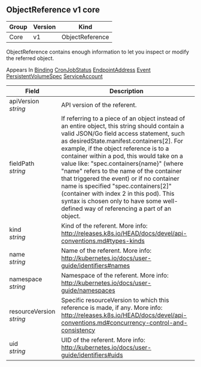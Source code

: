 ## ObjectReference v1 core

Group        | Version     | Kind
------------ | ---------- | -----------
Core | v1 | ObjectReference



ObjectReference contains enough information to let you inspect or modify the referred object.

<aside class="notice">
Appears In  <a href="#binding-v1">Binding</a>  <a href="#cronjobstatus-v2alpha1">CronJobStatus</a>  <a href="#endpointaddress-v1">EndpointAddress</a>  <a href="#event-v1">Event</a>  <a href="#persistentvolumespec-v1">PersistentVolumeSpec</a>  <a href="#serviceaccount-v1">ServiceAccount</a> </aside>

Field        | Description
------------ | -----------
apiVersion <br /> *string*  | API version of the referent.
fieldPath <br /> *string*  | If referring to a piece of an object instead of an entire object, this string should contain a valid JSON/Go field access statement, such as desiredState.manifest.containers[2]. For example, if the object reference is to a container within a pod, this would take on a value like: "spec.containers{name}" (where "name" refers to the name of the container that triggered the event) or if no container name is specified "spec.containers[2]" (container with index 2 in this pod). This syntax is chosen only to have some well-defined way of referencing a part of an object.
kind <br /> *string*  | Kind of the referent. More info: http://releases.k8s.io/HEAD/docs/devel/api-conventions.md#types-kinds
name <br /> *string*  | Name of the referent. More info: http://kubernetes.io/docs/user-guide/identifiers#names
namespace <br /> *string*  | Namespace of the referent. More info: http://kubernetes.io/docs/user-guide/namespaces
resourceVersion <br /> *string*  | Specific resourceVersion to which this reference is made, if any. More info: http://releases.k8s.io/HEAD/docs/devel/api-conventions.md#concurrency-control-and-consistency
uid <br /> *string*  | UID of the referent. More info: http://kubernetes.io/docs/user-guide/identifiers#uids

